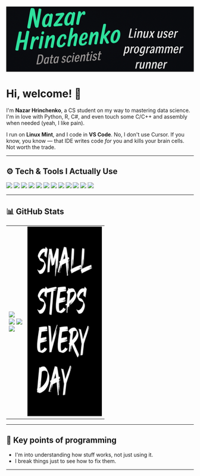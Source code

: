 [![Header](https://raw.githubusercontent.com/Grinnazar/Grinnazar/main/ReadMe_Top.png "Header")](https://github.com/Grinnazar)

# Hi, welcome! 👋

I'm **Nazar Hrinchenko**, a CS student on my way to mastering data science. I'm in love with Python, R, C#, and even touch some C/C++ and assembly when needed (yeah, I like pain).

I run on **Linux Mint**, and I code in **VS Code**. No, I don't use Cursor. If you know, you know — that IDE writes code *for* you and kills your brain cells. Not worth the trade.

---

## ⚙️ Tech & Tools I Actually Use
![](https://img.shields.io/badge/OS-Linux_Mint-informational?style=flat&logo=linux&logoColor=white&color=2bbc8a)
![](https://img.shields.io/badge/Editor-VS_Code-informational?style=flat&logo=visual-studio-code&logoColor=white&color=2bbc8a)
![](https://img.shields.io/badge/Lang-Python-informational?style=flat&logo=python&logoColor=white&color=2bbc8a)
![](https://img.shields.io/badge/Lang-R-informational?style=flat&logo=r&logoColor=white&color=2bbc8a)
![](https://img.shields.io/badge/Lang-C_Sharp-informational?style=flat&logo=c-sharp&logoColor=white&color=2bbc8a)
![](https://img.shields.io/badge/Lang-C/C++-informational?style=flat&logo=c&logoColor=white&color=2bbc8a)
![](https://img.shields.io/badge/Lang-Assembly-informational?style=flat&logo=gnuemacs&logoColor=white&color=2bbc8a)
![](https://img.shields.io/badge/DS-Pandas-informational?style=flat&logo=pandas&logoColor=white&color=2bbc8a)
![](https://img.shields.io/badge/DS-Numpy-informational?style=flat&logo=numpy&logoColor=white&color=2bbc8a)
![](https://img.shields.io/badge/DS-Keras-informational?style=flat&logo=keras&logoColor=white&color=2bbc8a)
![](https://img.shields.io/badge/DS-Matplotlib-informational?style=flat&logo=python&logoColor=white&color=2bbc8a)
![](https://img.shields.io/badge/Shell-Bash-informational?style=flat&logo=gnu-bash&logoColor=white&color=2bbc8a)

---

## 📊 GitHub Stats

<table>
  <tr>
    <td>
      <img
        src="http://github-profile-summary-cards.vercel.app/api/cards/profile-details?username=Grinnazar&theme=transparent"
        width="420" />
      <div>
        <img
          src="http://github-profile-summary-cards.vercel.app/api/cards/most-commit-language?username=Grinnazar&theme=transparent"
          width="205" />
        <img
          src="http://github-profile-summary-cards.vercel.app/api/cards/productive-time?username=Grinnazar&theme=transparent&utcOffset=2"
          width="205" />
      </div>
      <img
        src="http://github-profile-summary-cards.vercel.app/api/cards/stats?username=Grinnazar&theme=transparent"
        width="420" />
    </td>
    <td rowspan="3" valign="top" align="center">
      <img src="Steps.png" width="200" />
    </td>
  </tr>
</table>


---

## 🧠 Key points of programming

- I'm into understanding how stuff works, not just using it.
- I break things just to see how to fix them.

---
